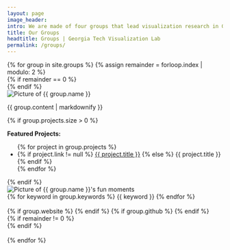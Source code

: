```yaml
---
layout: page
image_header: 
intro: We are made of four groups that lead visualization research in Geographic Information Systems, Human Centered AI, Visual Analytics and Information Visualization.
title: Our Groups
headtitle: Groups | Georgia Tech Visualization Lab
permalink: /groups/
---
```

<div id="groups">
    {% for group in site.groups %}
    {% assign remainder = forloop.index | modulo: 2 %}
    <div class="row">
        {%  if remainder ==  0 %}
        <div class="col-lg-4"></div>
        {% endif %}
        <div class="col-lg-8">
            <div class="card">
                <div class="card-body">
                    <div class="row">
                        <div class="col-lg-12">
                            <img alt="Picture of {{ group.name }}" class="img-center" src="{{ group.logo | prepend: site.baseurl }}"/>
                        </div>
                    </div>
                    <div class="row">
                        <div class="col-lg-6">
                            <p class="group-description">
                                {{ group.content | markdownify }}
                            </p>
                            {% if group.projects.size > 0 %}
                            <p><b>Featured Projects:</b></p>
                            <p>
                            <ul>
                            {% for project in group.projects %}
                                <li>
                                {% if project.link != null %}
                                <a target="_blank" href="{{ project.link }}">{{ project.title }}</a>
                                {% else %}
                                {{ project.title }}
                                {% endif %}
                                <br/></li>
                            {% endfor %}
                            </ul>
                            </p>
                            {% endif %}
                        </div>
                        <div class="col-lg-6">
                            <img class="w-100 vspace-sm-fixed" alt="Picture of {{ group.name }}'s fun moments" src="{{ group.spotlight_image | prepend: site.baseurl }}"/>
                            <br/>
                            <div class="tags">
                            {% for keyword in group.keywords %}
                                <span class="badge badge-secondary"> {{ keyword }} </span>
                            {% endfor %}
                            </div>
                        </div>
                    </div>
                    <br/>
                    <div class="row">
                        <div class="sc-links">
                            {% if group.website %}
                            <a target="_blank" href="{{ group.website }}"><i class="fa fa-globe"></i></a>
                            {% endif %}
                            {% if group.github %}
                            <a target="_blank" href="{{ group.github }}"><i class="fa fa-github"></i></a>
                            {% endif %}
                        </div>
                    </div>
                </div>
            </div>
        </div>
        {%  if remainder !=  0 %}
        <div class="col-lg-4"></div>
        {% endif %}
    </div>
    <br />
    {% endfor %}
</div>
